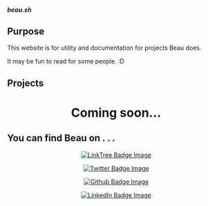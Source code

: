<div class="rainbow-retro"></div>
<h5 class="header-rainbow-retro">beau.sh</h5>

## Purpose 

This website is for utility and documentation for projects Beau does. 

It may be fun to read for some people. :D 

## Projects 

<div align="center">
  <p></p>
  <h1 width="100%">Coming soon...</h1>
   <p></p>
</div>

<h2>You can find Beau on . . . </h2>
<div align="center">
  <p><a href="https://linktr.ee/beaubouchard"><img src="https://img.shields.io/badge/LinkTree-FFFFFF.svg?logo=linktree&logoColor=blue" alt="LinkTree Badge Image" /></a></p>
  <p><a href="https://twitter.com/beaubouchard"><img src="https://img.shields.io/badge/Twitter-FFFFFF.svg?logo=twitter&logoColor=blue" alt="Twitter Badge Image" /></a></p>
  <p><a href="https://github.com/BeauBouchard/"><img src="https://img.shields.io/badge/Github-FFFFFF.svg?logo=github&logoColor=blue" alt="Github Badge Image" /></a></p>
  <p><a href="https://www.linkedin.com/in/beaubouchard/"><img src="https://img.shields.io/badge/Linkedin-FFFFFF.svg?logo=linkedin&logoColor=blue" alt="LinkedIn Badge Image" /></a></p>
</div>



